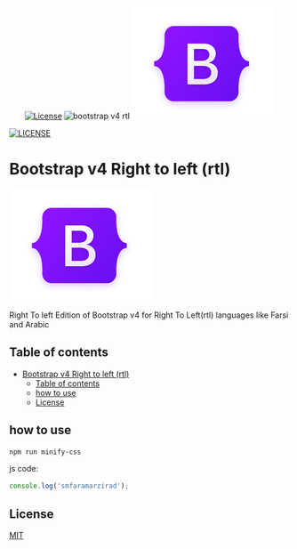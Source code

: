 <p align="center">
  <a href="./LICENSE"><img src="https://img.shields.io/npm/l/vue.svg?sanitize=true" alt="License"></a>

<img alt="bootstrap v4 rtl" src="https://img.shields.io/badge/dynamic/json?url=https%3A%2F%2Fraw.githubusercontent.com%2Fsmfaramarzirad%2Fbootstrap-v4-rtl%2Fmaster%2Fpackage.json&query=version&logo=npm&label=npm">

<img alt="Bootstrap logo" src="./bootstrap-logo.png" >

</p>

[![LICENSE](https://img.shields.io/npm/l/vue.svg?sanitize=true)](./LICENSE)

# Bootstrap v4 Right to left (rtl)

![Bootstrap logo](bootstrap-logo.png)

Right To left Edition of Bootstrap v4 for Right To Left(rtl) languages like Farsi and Arabic

## Table of contents

- [Bootstrap v4 Right to left (rtl)](#bootstrap-v4-right-to-left-rtl)
  - [Table of contents](#table-of-contents)
  - [how to use](#how-to-use)
  - [License](#license)

## how to use

```PowerShell
npm run minify-css
```

js code:

```javascript
console.log('smfaramarzirad');
```

## License

[MIT](./LICENSE)
